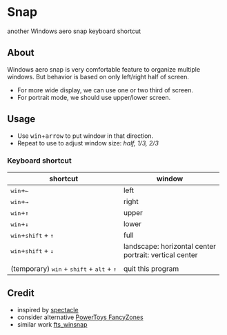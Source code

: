 # Snap

another Windows aero snap keyboard shortcut

## About

Windows aero snap is very comfortable feature to organize multiple windows.
But behavior is based on only left/right half of screen.

- For more wide display, we can use one or two third of screen.
- For portrait mode, we should use upper/lower screen.

## Usage

- Use <kbd>win</kbd>+<kbd>arrow</kbd> to put window in that direction.
- Repeat to use to adjust window size: *half, 1/3, 2/3*

### Keyboard shortcut

| shortcut                     | window |
|------------------------------|--------|
| <kbd>win</kbd>+<kbd>←</kbd> | left   |
| <kbd>win</kbd>+<kbd>→</kbd> | right  |
| <kbd>win</kbd>+<kbd>↑</kbd> | upper  |
| <kbd>win</kbd>+<kbd>↓</kbd> | lower  |
| <kbd>win</kbd>+<kbd>shift</kbd> + <kbd>↑</kbd> | full |
| <kbd>win</kbd>+<kbd>shift</kbd> + <kbd>↓</kbd> | landscape: horizontal center<br>portrait: vertical center |
| | |
| (temporary) <kbd>win</kbd> + <kbd>shift</kbd> + <kbd>alt</kbd> + <kbd>↑</kbd> | quit this program |

## Credit

- inspired by [spectacle](https://github.com/eczarny/spectacle)
- consider alternative [PowerToys FancyZones](https://github.com/microsoft/PowerToys)
- similar work [fts_winsnap](https://github.com/forrestthewoods/fts_winsnap)
